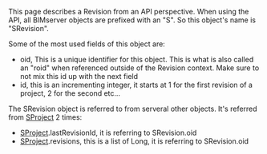 This page describes a Revision from an API perspective. When using the API, all BIMserver objects are prefixed with an "S". So this object's name is "SRevision".

Some of the most used fields of this object are:
- oid, This is a unique identifier for this object. This is what is also called an "roid" when referenced outside of the Revision context. Make sure to not mix this id up with the next field
- id, this is an incrementing integer, it starts at 1 for the first revision of a project, 2 for the second etc...

The SRevision object is referred to from serveral other objects. It's referred from [SProject](https://github.com/opensourceBIM/BIMserver/wiki/SProject) 2 times:
- [SProject](https://github.com/opensourceBIM/BIMserver/wiki/SProject).lastRevisionId, it is referring to SRevision.oid
- [SProject](https://github.com/opensourceBIM/BIMserver/wiki/SProject).revisions, this is a list of Long, it is referring to SRevision.oid